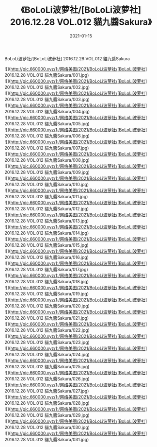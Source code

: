 ﻿---
layout: post
title:  《BoLoLi波萝社/[BoLoLi波萝社] 2016.12.28 VOL.012 貓九醬Sakura》
date:   2021-01-15
img: http://pic.660000.xyz/1:/网络美图/2021/BoLoLi波萝社/[BoLoLi波萝社] 2016.12.28 VOL.012 貓九醬Sakura/000.jpg
categories: [美女, 清纯, 唯美]
---

BoLoLi波萝社/[BoLoLi波萝社] 2016.12.28 VOL.012 貓九醬Sakura

 ![](http://pic.660000.xyz/1:/网络美图/2021/BoLoLi波萝社/[BoLoLi波萝社] 2016.12.28 VOL.012 貓九醬Sakura/001.jpg) <br>![](http://pic.660000.xyz/1:/网络美图/2021/BoLoLi波萝社/[BoLoLi波萝社] 2016.12.28 VOL.012 貓九醬Sakura/002.jpg) <br>![](http://pic.660000.xyz/1:/网络美图/2021/BoLoLi波萝社/[BoLoLi波萝社] 2016.12.28 VOL.012 貓九醬Sakura/003.jpg) <br>![](http://pic.660000.xyz/1:/网络美图/2021/BoLoLi波萝社/[BoLoLi波萝社] 2016.12.28 VOL.012 貓九醬Sakura/004.jpg) <br>![](http://pic.660000.xyz/1:/网络美图/2021/BoLoLi波萝社/[BoLoLi波萝社] 2016.12.28 VOL.012 貓九醬Sakura/005.jpg) <br>![](http://pic.660000.xyz/1:/网络美图/2021/BoLoLi波萝社/[BoLoLi波萝社] 2016.12.28 VOL.012 貓九醬Sakura/006.jpg) <br>![](http://pic.660000.xyz/1:/网络美图/2021/BoLoLi波萝社/[BoLoLi波萝社] 2016.12.28 VOL.012 貓九醬Sakura/007.jpg) <br>![](http://pic.660000.xyz/1:/网络美图/2021/BoLoLi波萝社/[BoLoLi波萝社] 2016.12.28 VOL.012 貓九醬Sakura/008.jpg) <br>![](http://pic.660000.xyz/1:/网络美图/2021/BoLoLi波萝社/[BoLoLi波萝社] 2016.12.28 VOL.012 貓九醬Sakura/009.jpg) <br>![](http://pic.660000.xyz/1:/网络美图/2021/BoLoLi波萝社/[BoLoLi波萝社] 2016.12.28 VOL.012 貓九醬Sakura/010.jpg) <br>![](http://pic.660000.xyz/1:/网络美图/2021/BoLoLi波萝社/[BoLoLi波萝社] 2016.12.28 VOL.012 貓九醬Sakura/011.jpg) <br>![](http://pic.660000.xyz/1:/网络美图/2021/BoLoLi波萝社/[BoLoLi波萝社] 2016.12.28 VOL.012 貓九醬Sakura/012.jpg) <br>![](http://pic.660000.xyz/1:/网络美图/2021/BoLoLi波萝社/[BoLoLi波萝社] 2016.12.28 VOL.012 貓九醬Sakura/013.jpg) <br>![](http://pic.660000.xyz/1:/网络美图/2021/BoLoLi波萝社/[BoLoLi波萝社] 2016.12.28 VOL.012 貓九醬Sakura/014.jpg) <br>![](http://pic.660000.xyz/1:/网络美图/2021/BoLoLi波萝社/[BoLoLi波萝社] 2016.12.28 VOL.012 貓九醬Sakura/015.jpg) <br>![](http://pic.660000.xyz/1:/网络美图/2021/BoLoLi波萝社/[BoLoLi波萝社] 2016.12.28 VOL.012 貓九醬Sakura/016.jpg) <br>![](http://pic.660000.xyz/1:/网络美图/2021/BoLoLi波萝社/[BoLoLi波萝社] 2016.12.28 VOL.012 貓九醬Sakura/017.jpg) <br>![](http://pic.660000.xyz/1:/网络美图/2021/BoLoLi波萝社/[BoLoLi波萝社] 2016.12.28 VOL.012 貓九醬Sakura/018.jpg) <br>![](http://pic.660000.xyz/1:/网络美图/2021/BoLoLi波萝社/[BoLoLi波萝社] 2016.12.28 VOL.012 貓九醬Sakura/019.jpg) <br>![](http://pic.660000.xyz/1:/网络美图/2021/BoLoLi波萝社/[BoLoLi波萝社] 2016.12.28 VOL.012 貓九醬Sakura/020.jpg) <br>![](http://pic.660000.xyz/1:/网络美图/2021/BoLoLi波萝社/[BoLoLi波萝社] 2016.12.28 VOL.012 貓九醬Sakura/021.jpg) <br>![](http://pic.660000.xyz/1:/网络美图/2021/BoLoLi波萝社/[BoLoLi波萝社] 2016.12.28 VOL.012 貓九醬Sakura/022.jpg) <br>![](http://pic.660000.xyz/1:/网络美图/2021/BoLoLi波萝社/[BoLoLi波萝社] 2016.12.28 VOL.012 貓九醬Sakura/023.jpg) <br>![](http://pic.660000.xyz/1:/网络美图/2021/BoLoLi波萝社/[BoLoLi波萝社] 2016.12.28 VOL.012 貓九醬Sakura/024.jpg) <br>![](http://pic.660000.xyz/1:/网络美图/2021/BoLoLi波萝社/[BoLoLi波萝社] 2016.12.28 VOL.012 貓九醬Sakura/025.jpg) <br>![](http://pic.660000.xyz/1:/网络美图/2021/BoLoLi波萝社/[BoLoLi波萝社] 2016.12.28 VOL.012 貓九醬Sakura/026.jpg) <br>![](http://pic.660000.xyz/1:/网络美图/2021/BoLoLi波萝社/[BoLoLi波萝社] 2016.12.28 VOL.012 貓九醬Sakura/027.jpg) <br>![](http://pic.660000.xyz/1:/网络美图/2021/BoLoLi波萝社/[BoLoLi波萝社] 2016.12.28 VOL.012 貓九醬Sakura/028.jpg) <br>![](http://pic.660000.xyz/1:/网络美图/2021/BoLoLi波萝社/[BoLoLi波萝社] 2016.12.28 VOL.012 貓九醬Sakura/029.jpg) <br>![](http://pic.660000.xyz/1:/网络美图/2021/BoLoLi波萝社/[BoLoLi波萝社] 2016.12.28 VOL.012 貓九醬Sakura/030.jpg) <br>![](http://pic.660000.xyz/1:/网络美图/2021/BoLoLi波萝社/[BoLoLi波萝社] 2016.12.28 VOL.012 貓九醬Sakura/031.jpg) <br>